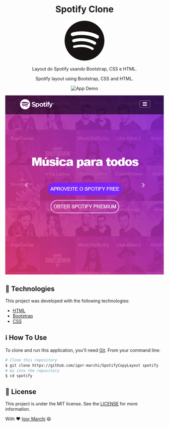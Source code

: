 <h1 align="center">
  Spotify Clone
</h1>

<p align="center">
  <img alt="logo" src="imagens/favicon.png">
</p>

<p align="center">
  Layout do Spotify usando Bootstrap, CSS e HTML.
</p>

<p align="center">
  Spotify layout using Bootstrap, CSS and HTML.
</p>

<p align="center">
  <img alt="App Demo" src="imagens/GitHub/spotify.gif">
</p>

<p align="center">
  <img alt="App Demo" src="imagens/GitHub/spotifyresponse.gif">
</p>

## :rocket: Technologies

This project was developed with the following technologies:

- [HTML](https://nodejs.org/en/)
- [Bootstrap](https://www.javascript.com/)
- [CSS](https://www.w3schools.com/css/)

## :information_source: How To Use

To clone and run this application, you'll need [Git](https://git-scm.com). From your command line:

```bash
# Clone this repository
$ git clone https://github.com/igor-marchi/SpotifyCopyLayout spotify
# Go into the repository
$ cd spotify

```

## :memo: License

This project is under the MIT license. See the [LICENSE](https://github.com/IgorMarchi/SpotifyCopyLayout/blob/master/LICENSE) for more information.

With ❤ [Igor Marchi](https://www.linkedin.com/in/igor-marchi/) :laughing:
